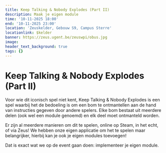 ```yaml
---
title: Keep Talking & Nobody Explodes (Part II)
description: Maak je eigen module
time: '10-11-2025 18:00' 
end: '10-11-2025 23:00'
location: 'Zeuskelder, Gebouw S9, Campus Sterre'
locationlink: $kelder
banner: https://zeus.ugent.be/zeuswpi/obus.jpg
image:
header_text_background: true
tags: {}
---
```


# Keep Talking & Nobody Explodes (Part II)

Voor wie dit iconisch spel niet kent, Keep Talking & Nobody Explodes is een spel waarbij het de bedoeling is om een bom te ontmantellen aan de hand van instructies gegeven door andere spelers. Elke bom bestaat uit meerdere delen (ook wel een module genoemd) en elk deel moet ontmanteld worden.

Er zijn al meerdere manieren om dit te spelen, online op Steam, in het echt, of via Zeus!
We hebben onze eigen applicatie om het te spelen maar belangrijker, hierbij kan je ook je eigen modules toevoegen!

Dat is exact wat we op de event gaan doen: implementeer je eigen module.
